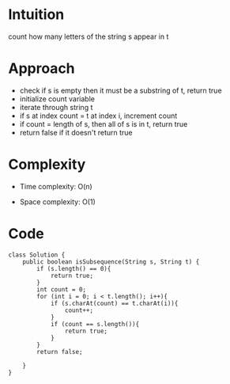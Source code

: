 # Intuition
<!-- Describe your first thoughts on how to solve this problem. -->
count how many letters of the string s appear in t

# Approach
<!-- Describe your approach to solving the problem. -->
- check if s is empty then it must be a substring of t, return true
- initialize count variable
- iterate through string t
- if s at index count = t at index i, increment count
- if count = length of s, then all of s is in t, return true
- return false if it doesn't return true
# Complexity
- Time complexity: O(n)
<!-- Add your time complexity here, e.g. $$O(n)$$ -->

- Space complexity: O(1)
<!-- Add your space complexity here, e.g. $$O(n)$$ -->

# Code
```
class Solution {
    public boolean isSubsequence(String s, String t) {
        if (s.length() == 0){
            return true;
        }
        int count = 0;
        for (int i = 0; i < t.length(); i++){
            if (s.charAt(count) == t.charAt(i)){
                count++;
            }
            if (count == s.length()){
                return true;
            }
        }
        return false;

    }
}
```